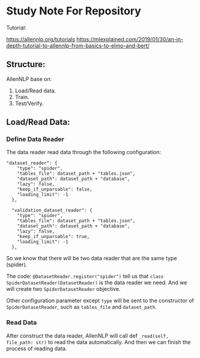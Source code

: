 # Study Note For Repository
Tutorial:

https://allennlp.org/tutorials
https://mlexplained.com/2019/01/30/an-in-depth-tutorial-to-allennlp-from-basics-to-elmo-and-bert/


## Structure:

AllenNLP base on:
1. Load/Read data.
2. Train.
3. Test/Verify.

## Load/Read Data:

### Define Data Reader

The data reader read data through the following configuration:
```
"dataset_reader": {
    "type": "spider",
    "tables_file": dataset_path + "tables.json",
    "dataset_path": dataset_path + "database",
    "lazy": false,
    "keep_if_unparsable": false,
    "loading_limit": -1
  },

  "validation_dataset_reader": {
    "type": "spider",
    "tables_file": dataset_path + "tables.json",
    "dataset_path": dataset_path + "database",
    "lazy": false,
    "keep_if_unparsable": true,
    "loading_limit": -1
  },
```
So we know that there will be two data reader that are the same type (spider).

The code:  `@DatasetReader.register("spider")`  tell us that `class SpiderDatasetReader(DatasetReader)` is the data reader we need. And we will create two `SpiderDatasetReader` objective.

Other configuration parameter except `type` will be sent to the constructor of `SpiderDatasetReader`, such as `tables_file` and `dataset_path`.

### Read Data
After construct the data reader, AllenNLP will call def `_read(self, file_path: str)` to read the data automatically. And then we can finish the process of reading data.


